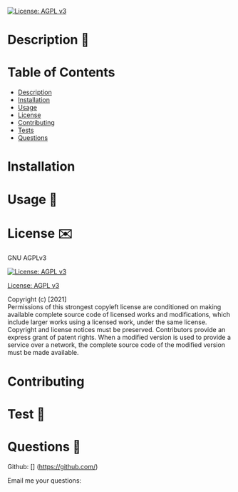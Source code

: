 

  [![License: AGPL v3](https://img.shields.io/badge/License-AGPL%20v3-blue.svg)](http://www.gnu.org/licenses/agpl-3.0)


  # 


  
  # Description :page_with_curl:
  

  # Table of Contents
  - [Description](#Description)
  - [Installation](#Installation)
  - [Usage](#Usage)
  - [License](#License)
  - [Contributing](#Contributing)
  - [Tests](#Test)
  - [Questions](#Questions)

  # Installation 
  

  # Usage :battery:
  

  # License :envelope:
  GNU AGPLv3

  [![License: AGPL v3](https://img.shields.io/badge/License-AGPL%20v3-blue.svg)](http://www.gnu.org/licenses/agpl-3.0)

  [License: AGPL v3](http://www.gnu.org/licenses/agpl-3.0)

  Copyright (c) [2021]  
  Permissions of this strongest copyleft license are conditioned on making available complete source code of licensed works and modifications, which include larger works using a licensed work, under the same license. Copyright and license notices must be preserved. Contributors provide an express grant of patent rights. When a modified version is used to provide a service over a network, the complete source code of the modified version must be made available.


  # Contributing 
  

  # Test :arrows_counterclockwise:
  

  # Questions  :raising_hand:
  

  Github: [] (https://github.com/)


  Email me your questions: 
